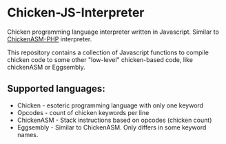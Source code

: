 # Chicken-JS-Interpreter

Chicken programming language interpreter written in Javascript. Similar to [ChickenASM-PHP](https://github.com/powder96/ChickenASM-PHP) interpreter.

This repository contains a collection of Javascript functions to compile chicken code 
to some other "low-level" chicken-based code, like chickenASM or Eggsembly.

## Supported languages:
- Chicken - esoteric programming language with only one keyword
- Opcodes - count of chicken keywords per line
- ChickenASM - Stack instructions based on opcodes (chicken count)
- Eggsembly - Similar to ChickenASM. Only differs in some keyword names.
